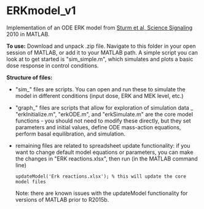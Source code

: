 # ERKmodel_v1
Implementation of an ODE ERK model from [Sturm et al, Science Signaling](http://stke.sciencemag.org/content/3/153/ra90) 2010 in MATLAB.

**To use:**
Download and unpack .zip file. Navigate to this folder in your open session of MATLAB, or add it to your MATLAB path.
A simple script you can look at to get started is "sim_simple.m", which simulates and plots a basic dose response in
control conditions.


**Structure of files:**
- "sim_" files are scripts. You can open and run these to simulate the model in different conditions (input dose, 
    ERK and MEK level, etc.)
- "graph_" files are scripts that allow for exploration of simulation data
_ "erkInitialize.m", "erkODE.m", and "erkSimulate.m" are the core model functions - you should not need to modify these
  directly, but they set parameters and initial values, define ODE mass-action equations, perform basal equilibration,
  and simulation.
- remaining files are related to spreadsheet update functionality: if you want to change default model equations or
  parameters, you can make the changes in "ERK reactions.xlsx", then run (in the MATLAB command line)
  
    `updateModel('Erk reactions.xlsx'); % this will update the core model files`
  
  Note: there are known issues with the updateModel functionality for versions of MATLAB prior to R2015b.

